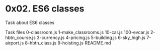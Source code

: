 # 0x02. ES6 classes
Task about ES6 classes

Task files
0-classroom.js
1-make_classrooms.js
10-car.js
100-evcar.js
2-hbtn_course.js
3-currency.js
4-pricing.js
5-building.js
6-sky_high.js
7-airport.js
8-hbtn_class.js
9-hoisting.js
README.md
